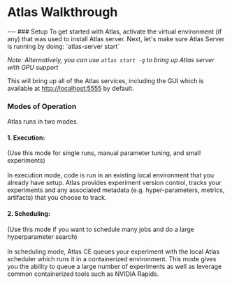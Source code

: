 <h1>Atlas Walkthrough</h1>
---
### Setup
To get started with Atlas, activate the virtual environment (if any) that was used to install Atlas server. Next, let's make sure Atlas Server is running by doing:
`atlas-server start`

*Note: Alternatively, you can use `atlas start -g` to bring up Atlas server with GPU support*

This will bring up all of the Atlas services, including the GUI which is available at [http://localhost:5555](http://localhost:5555) by default.

### Modes of Operation
Atlas runs in two modes.

#### 1. **Execution**:
(Use this mode for single runs, manual parameter tuning, and small experiments) <br><br>
In execution mode, code is run in an existing local environment that you already have setup. Atlas provides experiment version control, tracks your experiments and any associated metadata (e.g. hyper-parameters, metrics, artifacts) that you choose to track.

#### 2. **Scheduling**:
(Use this mode if you want to schedule many jobs and do a large hyperparameter search) <br><br>
In scheduling mode, Atlas CE queues your experiment with the local Atlas scheduler which runs it in a containerized environment. This mode gives you the ability to queue a large number of experiments as well as leverage common containerized tools such as NVIDIA Rapids.
